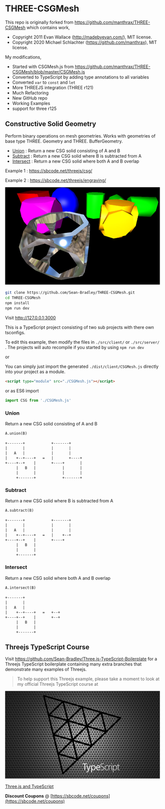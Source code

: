 # THREE-CSGMesh

This repo is originally forked from https://github.com/manthrax/THREE-CSGMesh which contains work, 

* Copyright 2011 Evan Wallace (http://madebyevan.com/), MIT license.
* Copyright 2020 Michael Schlachter (https://github.com/manthrax), MIT license.

My modifications, 

* Started with CSGMesh.js from https://github.com/manthrax/THREE-CSGMesh/blob/master/CSGMesh.js
* Converted to TypeScript by adding type annotations to all variables
* Converted `var` to `const` and `let`
* More THREEJS integration (THREE r121)
* Much Refactoring
* New GitHub repo
* Working Examples
* support for three r125

## Constructive Solid Geometry

Perform binary operations on mesh geometries. Works with geometries of base type THREE. Geometry and THREE. BufferGeometry.

* [Union](#Union) : Return a new CSG solid consisting of A and B
* [Subtract](#Subtract) : Return a new CSG solid where B is subtracted from A
* [Intersect](#Intersect) : Return a new CSG solid where both A and B overlap

Example 1 : https://sbcode.net/threejs/csg/

Example 2 : https://sbcode.net/threejs/engraving/

![Example](docs/csg.jpg)

``` bash
git clone https://github.com/Sean-Bradley/THREE-CSGMesh.git
cd THREE-CSGMesh
npm install
npm run dev
```

Visit http://127.0.0.1:3000

This is a TypeScript project consisting of two sub projects with there own tsconfigs.

To edit this example, then modify the files in `./src/client/` or `./src/server/` . The projects will auto recompile if you started by using `npm run dev`

or

You can simply just import the generated `./dist/client/CSGMesh.js` directly into your project as a module.

``` html
<script type="module" src="./CSGMesh.js"></script>
```

or as ES6 import

``` typescript
import CSG from './CSGMesh.js'
```

### Union

Return a new CSG solid consisting of A and B

    A.union(B)

    +-------+            +-------+
    |       |            |       |
    |   A   |            |       |
    |    +--+----+   =   |       +----+
    +----+--+    |       +----+       |
         |   B   |            |       |
         |       |            |       |
         +-------+            +-------+

### Subtract

Return a new CSG solid where B is subtracted from A

    A.subtract(B)

    +-------+            +-------+
    |       |            |       |
    |   A   |            |       |
    |    +--+----+   =   |    +--+
    +----+--+    |       +----+
         |   B   |
         |       |
         +-------+

### Intersect

Return a new CSG solid where both A and B overlap

    A.intersect(B)

    +-------+
    |       |
    |   A   |
    |    +--+----+   =   +--+
    +----+--+    |       +--+
         |   B   |
         |       |
         +-------+

## Threejs TypeScript Course

Visit https://github.com/Sean-Bradley/Three.js-TypeScript-Boilerplate for a Threejs TypeScript boilerplate containing many extra branches that demonstrate many examples of Threejs.

> To help support this Threejs example, please take a moment to look at my official Threejs TypeScript course at 

[![Threejs TypeScript Course](docs/threejs-course-image.png)](https://www.udemy.com/course/threejs-tutorials/?referralCode=4C7E1DE91C3E42F69D0F)

[Three.js and TypeScript](https://www.udemy.com/course/threejs-tutorials/?referralCode=4C7E1DE91C3E42F69D0F)

**Discount Coupons** @ [https://sbcode.net/coupons](https://sbcode.net/coupons)
